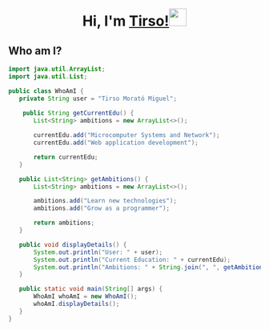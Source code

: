 ### <h1 align="center"><b>Hi, I'm [Tirso!](https://www.linkedin.com/in/tirso-morat%C3%B3-miguel/)<img src="https://media.giphy.com/media/hvRJCLFzcasrR4ia7z/giphy.gif" width="35px"></b></h1>

## Who am I?
 ```java
import java.util.ArrayList;
import java.util.List;

public class WhoAmI {
    private String user = "Tirso Morató Miguel";
    
     public String getCurrentEdu() {
        List<String> ambitions = new ArrayList<>();

        currentEdu.add("Microcomputer Systems and Network");
        currentEdu.add("Web application development");

        return currentEdu;
    }

    public List<String> getAmbitions() {
        List<String> ambitions = new ArrayList<>();

        ambitions.add("Learn new technologies");
        ambitions.add("Grow as a programmer");

        return ambitions;
    }

    public void displayDetails() {
        System.out.println("User: " + user);
        System.out.println("Current Education: " + currentEdu);
        System.out.println("Ambitions: " + String.join(", ", getAmbitions()));
    }

    public static void main(String[] args) {
        WhoAmI whoAmI = new WhoAmI();
        whoAmI.displayDetails();
    }
}
